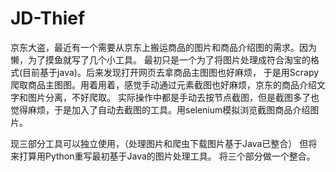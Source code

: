 ﻿# JD-Thief
京东大盗，最近有一个需要从京东上搬运商品的图片和商品介绍图的需求。因为懒，为了摸鱼就写了几个小工具。
最初只是一个为了将图片处理成符合淘宝的格式(目前基于java)。后来发现打开网页去拿商品主图图也好麻烦，
于是用Scrapy爬取商品主图图。用着用着，感觉手动通过元素截图也好麻烦，京东的商品介绍文字和图片分离，不好爬取。
实际操作中都是手动去按节点截图，但是截图多了也觉得麻烦，于是加入了自动去截图的工具。用selenium模拟浏览截图商品介绍图片。

现三部分工具可以独立使用，（处理图片和爬虫下载图片基于Java已整合）
但将来打算用Python重写最初基于Java的图片处理工具。
将三个部分做一个整合。



